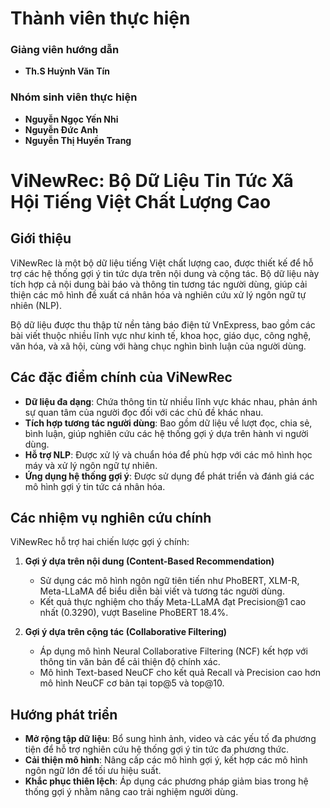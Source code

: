 # Thành viên thực hiện

### **Giảng viên hướng dẫn**
- **Th.S Huỳnh Văn Tín**

### **Nhóm sinh viên thực hiện**
- **Nguyễn Ngọc Yến Nhi**
- **Nguyễn Đức Anh**
- **Nguyễn Thị Huyền Trang**

# ViNewRec: Bộ Dữ Liệu Tin Tức Xã Hội Tiếng Việt Chất Lượng Cao

## Giới thiệu

ViNewRec là một bộ dữ liệu tiếng Việt chất lượng cao, được thiết kế để hỗ trợ các hệ thống gợi ý tin tức dựa trên nội dung và cộng tác. Bộ dữ liệu này tích hợp cả nội dung bài báo và thông tin tương tác người dùng, giúp cải thiện các mô hình đề xuất cá nhân hóa và nghiên cứu xử lý ngôn ngữ tự nhiên (NLP).

Bộ dữ liệu được thu thập từ nền tảng báo điện tử VnExpress, bao gồm các bài viết thuộc nhiều lĩnh vực như kinh tế, khoa học, giáo dục, công nghệ, văn hóa, và xã hội, cùng với hàng chục nghìn bình luận của người dùng.

## Các đặc điểm chính của ViNewRec

- **Dữ liệu đa dạng**: Chứa thông tin từ nhiều lĩnh vực khác nhau, phản ánh sự quan tâm của người đọc đối với các chủ đề khác nhau.
- **Tích hợp tương tác người dùng**: Bao gồm dữ liệu về lượt đọc, chia sẻ, bình luận, giúp nghiên cứu các hệ thống gợi ý dựa trên hành vi người dùng.
- **Hỗ trợ NLP**: Được xử lý và chuẩn hóa để phù hợp với các mô hình học máy và xử lý ngôn ngữ tự nhiên.
- **Ứng dụng hệ thống gợi ý**: Được sử dụng để phát triển và đánh giá các mô hình gợi ý tin tức cá nhân hóa.

## Các nhiệm vụ nghiên cứu chính

ViNewRec hỗ trợ hai chiến lược gợi ý chính:

1. **Gợi ý dựa trên nội dung (Content-Based Recommendation)**  
   - Sử dụng các mô hình ngôn ngữ tiên tiến như PhoBERT, XLM-R, Meta-LLaMA để biểu diễn bài viết và tương tác người dùng.
   - Kết quả thực nghiệm cho thấy Meta-LLaMA đạt Precision@1 cao nhất (0.3290), vượt Baseline PhoBERT 18.4%.

2. **Gợi ý dựa trên cộng tác (Collaborative Filtering)**  
   - Áp dụng mô hình Neural Collaborative Filtering (NCF) kết hợp với thông tin văn bản để cải thiện độ chính xác.
   - Mô hình Text-based NeuCF cho kết quả Recall và Precision cao hơn mô hình NeuCF cơ bản tại top@5 và top@10.

## Hướng phát triển

- **Mở rộng tập dữ liệu**: Bổ sung hình ảnh, video và các yếu tố đa phương tiện để hỗ trợ nghiên cứu hệ thống gợi ý tin tức đa phương thức.
- **Cải thiện mô hình**: Nâng cấp các mô hình gợi ý, kết hợp các mô hình ngôn ngữ lớn để tối ưu hiệu suất.
- **Khắc phục thiên lệch**: Áp dụng các phương pháp giảm bias trong hệ thống gợi ý nhằm nâng cao trải nghiệm người dùng.
